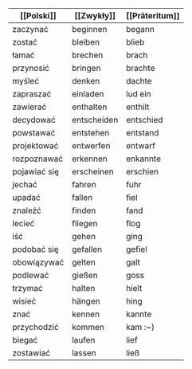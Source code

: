 | [[Polski]] | [[Zwykły]] | [[Präteritum]] |
| -------------- | --------------- | ------------- |
| zaczynać | beginnen | begann |
| zostać | bleiben | blieb |
| łamać | brechen | brach |
| przynosić | bringen | brachte |
| myśleć | denken | dachte |
| zapraszać | einladen | lud ein |
| zawierać | enthalten | enthilt |
| decydować | entscheiden | entschied |
| powstawać | entstehen | entstand |
| projektować | entwerfen | entwarf |
| rozpoznawać | erkennen | enkannte |
| pojawiać się | erscheinen | erschien |
| jechać | fahren | fuhr |
| upadać | fallen | fiel |
| znaleźć | finden | fand |
| lecieć | fliegen | flog |
| iść | gehen | ging |
| podobać się | gefallen | gefiel |
| obowiązywać | gelten | galt |
| podlewać | gießen | goss |
| trzymać | halten | hielt |
| wisieć | hängen | hing |
| znać | kennen | kannte |
| przychodzić | kommen | kam :~) |
| biegać | laufen | lief |
| zostawiać | lassen | ließ |

